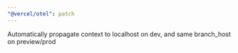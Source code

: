 ```yaml
---
"@vercel/otel": patch
---
```


Automatically propagate context to localhost on dev, and same branch_host on preview/prod
